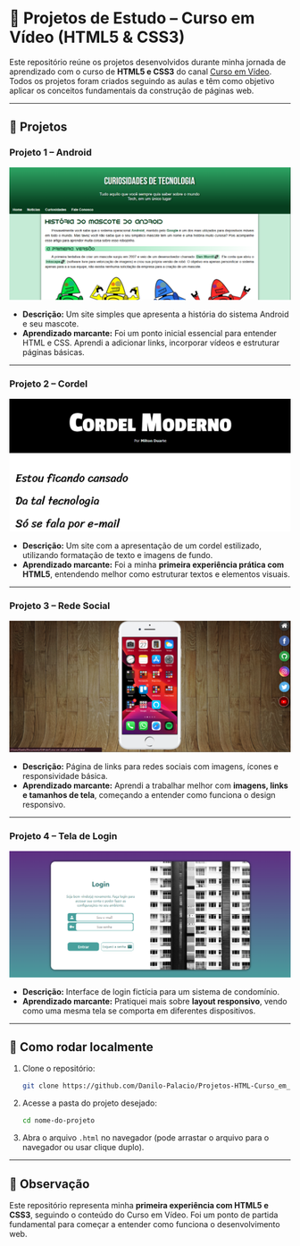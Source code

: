 # 🧠 Projetos de Estudo – Curso em Vídeo (HTML5 & CSS3)

Este repositório reúne os projetos desenvolvidos durante minha jornada de aprendizado com o curso de **HTML5 e CSS3** do canal [Curso em Vídeo](https://www.youtube.com/@CursoemVideo).
Todos os projetos foram criados seguindo as aulas e têm como objetivo aplicar os conceitos fundamentais da construção de páginas web.

---

## 📂 Projetos

### Projeto 1 – Android

![Imagem do Projeto Android](imagens/android.png)

- **Descrição:** Um site simples que apresenta a história do sistema Android e seu mascote.
- **Aprendizado marcante:** Foi um ponto inicial essencial para entender HTML e CSS. Aprendi a adicionar links, incorporar vídeos e estruturar páginas básicas.

---

### Projeto 2 – Cordel

![Imagem do Projeto Cordel](imagens/cordel.png)

- **Descrição:** Um site com a apresentação de um cordel estilizado, utilizando formatação de texto e imagens de fundo.
- **Aprendizado marcante:** Foi a minha **primeira experiência prática com HTML5**, entendendo melhor como estruturar textos e elementos visuais.

---

### Projeto 3 – Rede Social

![Imagem do Projeto Rede Social](imagens/redesocial.png)

- **Descrição:** Página de links para redes sociais com imagens, ícones e responsividade básica.
- **Aprendizado marcante:** Aprendi a trabalhar melhor com **imagens, links e tamanhos de tela**, começando a entender como funciona o design responsivo.

---

### Projeto 4 – Tela de Login

![Imagem do Projeto Tela de Login](imagens/login.png)

- **Descrição:** Interface de login fictícia para um sistema de condomínio.
- **Aprendizado marcante:** Pratiquei mais sobre **layout responsivo**, vendo como uma mesma tela se comporta em diferentes dispositivos.

---

## 🧪 Como rodar localmente

1. Clone o repositório:

   ```bash
   git clone https://github.com/Danilo-Palacio/Projetos-HTML-Curso_em_video.git
   ```
2. Acesse a pasta do projeto desejado:

   ```bash
   cd nome-do-projeto
   ```
3. Abra o arquivo `.html` no navegador (pode arrastar o arquivo para o navegador ou usar clique duplo).

---

## 📝 Observação

Este repositório representa minha **primeira experiência com HTML5 e CSS3**, seguindo o conteúdo do Curso em Vídeo.
Foi um ponto de partida fundamental para começar a entender como funciona o desenvolvimento web.
